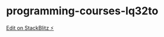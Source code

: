 # programming-courses-lq32to

[Edit on StackBlitz ⚡️](https://stackblitz.com/edit/programming-courses-lq32to)